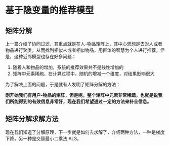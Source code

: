 # 基于隐变量的推荐模型

## 矩阵分解

上一篇介绍了协同过滤，其重点就是在人-物品矩阵上，其中心思想是去对人或者物品进行聚类，从而找到相似人或者相似物品，用群体的智慧为个人进行推荐，但是，这种近邻模型也存在好多问题：

1. 随着人和物品的增加，系统的推荐效果并不是线性增加的
2. 矩阵中元素稀疏，在计算过程中，随机的增减一个维度，对结果影响很大

为了解决上面的问题，于是就有人发明了矩阵分解的方法：

**刚开始我们有用户-物品的矩阵，但是呢，整个矩阵中元素非常稀疏，也就是说我们所能得到的有效信息非常好，现在我们希望通过一定的方法来补全信息。**

## 矩阵分解求解方法

现在我们知道了分解原理，下一步就是如何去求解了，介绍两种方法，一种是梯度下降，另一种是交替最小二乘法 ALS。